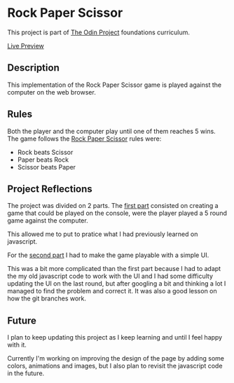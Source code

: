 # Rock Paper Scissor
This project is part of [The Odin Project](https://www.theodinproject.com/paths/foundations/courses/foundations/lessons/rock-paper-scissors) foundations curriculum.

[Live Preview](https://rmg92.github.io/odin_project_rockpaperscissors/)

## Description
This implementation of the Rock Paper Scissor game is played against the computer on the web browser.

## Rules
Both the player and the computer play until one of them reaches 5 wins.
The game follows the [Rock Paper Scissor](https://en.wikipedia.org/wiki/Rock_paper_scissors) rules were:
* Rock beats Scissor
* Paper beats Rock
* Scissor beats Paper

## Project Reflections
The project was divided on 2 parts. The [first part](https://www.theodinproject.com/paths/foundations/courses/foundations/lessons/rock-paper-scissors) consisted on creating a game that could be played on the console, were the player played a 5 round game against the computer.

This allowed me to put to pratice what I had previously learned on javascript.

For the [second part](https://www.theodinproject.com/paths/foundations/courses/foundations/lessons/revisiting-rock-paper-scissors) I had to make the game playable with a simple UI.

This was a bit more complicated than the first part because I had to adapt the my old javascript code to work with the UI and I had some difficulty updating the UI on the last round, but after googling a bit and thinking a lot I managed to find the problem and correct it.
It was also a good lesson on how the git branches work.

## Future
I plan to keep updating this project as I keep learning and until I feel happy with it.

Currently I'm working on improving the design of the page by adding some colors, animations and images, but I also plan to revisit the javascript code in the future.